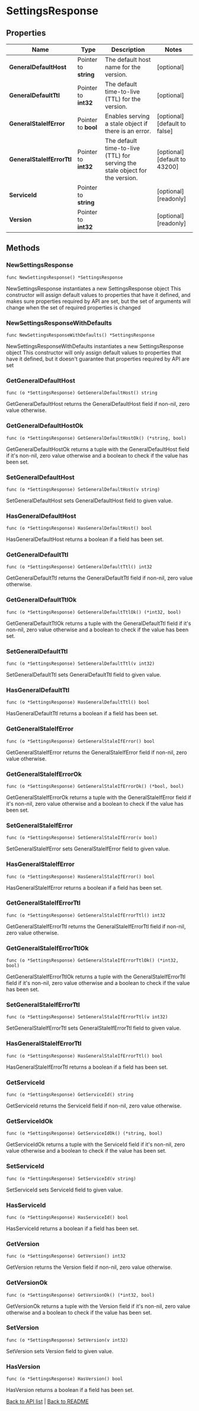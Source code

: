 # SettingsResponse

## Properties

Name | Type | Description | Notes
------------ | ------------- | ------------- | -------------
**GeneralDefaultHost** | Pointer to **string** | The default host name for the version. | [optional] 
**GeneralDefaultTtl** | Pointer to **int32** | The default time-to-live (TTL) for the version. | [optional] 
**GeneralStaleIfError** | Pointer to **bool** | Enables serving a stale object if there is an error. | [optional] [default to false]
**GeneralStaleIfErrorTtl** | Pointer to **int32** | The default time-to-live (TTL) for serving the stale object for the version. | [optional] [default to 43200]
**ServiceId** | Pointer to **string** |  | [optional] [readonly] 
**Version** | Pointer to **int32** |  | [optional] [readonly] 

## Methods

### NewSettingsResponse

`func NewSettingsResponse() *SettingsResponse`

NewSettingsResponse instantiates a new SettingsResponse object
This constructor will assign default values to properties that have it defined,
and makes sure properties required by API are set, but the set of arguments
will change when the set of required properties is changed

### NewSettingsResponseWithDefaults

`func NewSettingsResponseWithDefaults() *SettingsResponse`

NewSettingsResponseWithDefaults instantiates a new SettingsResponse object
This constructor will only assign default values to properties that have it defined,
but it doesn't guarantee that properties required by API are set

### GetGeneralDefaultHost

`func (o *SettingsResponse) GetGeneralDefaultHost() string`

GetGeneralDefaultHost returns the GeneralDefaultHost field if non-nil, zero value otherwise.

### GetGeneralDefaultHostOk

`func (o *SettingsResponse) GetGeneralDefaultHostOk() (*string, bool)`

GetGeneralDefaultHostOk returns a tuple with the GeneralDefaultHost field if it's non-nil, zero value otherwise
and a boolean to check if the value has been set.

### SetGeneralDefaultHost

`func (o *SettingsResponse) SetGeneralDefaultHost(v string)`

SetGeneralDefaultHost sets GeneralDefaultHost field to given value.

### HasGeneralDefaultHost

`func (o *SettingsResponse) HasGeneralDefaultHost() bool`

HasGeneralDefaultHost returns a boolean if a field has been set.

### GetGeneralDefaultTtl

`func (o *SettingsResponse) GetGeneralDefaultTtl() int32`

GetGeneralDefaultTtl returns the GeneralDefaultTtl field if non-nil, zero value otherwise.

### GetGeneralDefaultTtlOk

`func (o *SettingsResponse) GetGeneralDefaultTtlOk() (*int32, bool)`

GetGeneralDefaultTtlOk returns a tuple with the GeneralDefaultTtl field if it's non-nil, zero value otherwise
and a boolean to check if the value has been set.

### SetGeneralDefaultTtl

`func (o *SettingsResponse) SetGeneralDefaultTtl(v int32)`

SetGeneralDefaultTtl sets GeneralDefaultTtl field to given value.

### HasGeneralDefaultTtl

`func (o *SettingsResponse) HasGeneralDefaultTtl() bool`

HasGeneralDefaultTtl returns a boolean if a field has been set.

### GetGeneralStaleIfError

`func (o *SettingsResponse) GetGeneralStaleIfError() bool`

GetGeneralStaleIfError returns the GeneralStaleIfError field if non-nil, zero value otherwise.

### GetGeneralStaleIfErrorOk

`func (o *SettingsResponse) GetGeneralStaleIfErrorOk() (*bool, bool)`

GetGeneralStaleIfErrorOk returns a tuple with the GeneralStaleIfError field if it's non-nil, zero value otherwise
and a boolean to check if the value has been set.

### SetGeneralStaleIfError

`func (o *SettingsResponse) SetGeneralStaleIfError(v bool)`

SetGeneralStaleIfError sets GeneralStaleIfError field to given value.

### HasGeneralStaleIfError

`func (o *SettingsResponse) HasGeneralStaleIfError() bool`

HasGeneralStaleIfError returns a boolean if a field has been set.

### GetGeneralStaleIfErrorTtl

`func (o *SettingsResponse) GetGeneralStaleIfErrorTtl() int32`

GetGeneralStaleIfErrorTtl returns the GeneralStaleIfErrorTtl field if non-nil, zero value otherwise.

### GetGeneralStaleIfErrorTtlOk

`func (o *SettingsResponse) GetGeneralStaleIfErrorTtlOk() (*int32, bool)`

GetGeneralStaleIfErrorTtlOk returns a tuple with the GeneralStaleIfErrorTtl field if it's non-nil, zero value otherwise
and a boolean to check if the value has been set.

### SetGeneralStaleIfErrorTtl

`func (o *SettingsResponse) SetGeneralStaleIfErrorTtl(v int32)`

SetGeneralStaleIfErrorTtl sets GeneralStaleIfErrorTtl field to given value.

### HasGeneralStaleIfErrorTtl

`func (o *SettingsResponse) HasGeneralStaleIfErrorTtl() bool`

HasGeneralStaleIfErrorTtl returns a boolean if a field has been set.

### GetServiceId

`func (o *SettingsResponse) GetServiceId() string`

GetServiceId returns the ServiceId field if non-nil, zero value otherwise.

### GetServiceIdOk

`func (o *SettingsResponse) GetServiceIdOk() (*string, bool)`

GetServiceIdOk returns a tuple with the ServiceId field if it's non-nil, zero value otherwise
and a boolean to check if the value has been set.

### SetServiceId

`func (o *SettingsResponse) SetServiceId(v string)`

SetServiceId sets ServiceId field to given value.

### HasServiceId

`func (o *SettingsResponse) HasServiceId() bool`

HasServiceId returns a boolean if a field has been set.

### GetVersion

`func (o *SettingsResponse) GetVersion() int32`

GetVersion returns the Version field if non-nil, zero value otherwise.

### GetVersionOk

`func (o *SettingsResponse) GetVersionOk() (*int32, bool)`

GetVersionOk returns a tuple with the Version field if it's non-nil, zero value otherwise
and a boolean to check if the value has been set.

### SetVersion

`func (o *SettingsResponse) SetVersion(v int32)`

SetVersion sets Version field to given value.

### HasVersion

`func (o *SettingsResponse) HasVersion() bool`

HasVersion returns a boolean if a field has been set.


[Back to API list](../README.md#documentation-for-api-endpoints) | [Back to README](../README.md)


